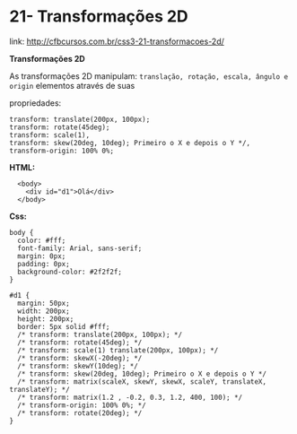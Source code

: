 # 21- Transformações 2D

link: http://cfbcursos.com.br/css3-21-transformacoes-2d/

**Transformações 2D**


As transformações 2D manipulam: `translação, rotação, escala, ângulo e origin` elementos através de suas 

propriedades: 

```
transform: translate(200px, 100px);
transform: rotate(45deg);
transform: scale(1),
transform: skew(20deg, 10deg); Primeiro o X e depois o Y */,
transform-origin: 100% 0%;
```


**HTML:**

```
  <body>
    <div id="d1">Olá</div>
  </body>
```


**Css:**

```
body {
  color: #fff;
  font-family: Arial, sans-serif;
  margin: 0px;
  padding: 0px;
  background-color: #2f2f2f;
}

#d1 {
  margin: 50px;
  width: 200px;
  height: 200px;
  border: 5px solid #fff;
  /* transform: translate(200px, 100px); */
  /* transform: rotate(45deg); */
  /* transform: scale(1) translate(200px, 100px); */
  /* transform: skewX(-20deg); */
  /* transform: skewY(10deg); */
  /* transform: skew(20deg, 10deg); Primeiro o X e depois o Y */
  /* transform: matrix(scaleX, skewY, skewX, scaleY, translateX, translateY); */
  /* transform: matrix(1.2 , -0.2, 0.3, 1.2, 400, 100); */
  /* transform-origin: 100% 0%; */
  /* transform: rotate(20deg); */
}

```